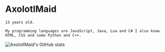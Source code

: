 # AxolotlMaid

```13 years old.```

```
My programming languages are JavaScript, Java, Lua and C# I also know HTML, CSS and some Python and C++.
```

![AxolotlMaid's GitHub stats](https://github-readme-stats.vercel.app/api?username=axolotlmaid&show_icons=true&theme=radical)
